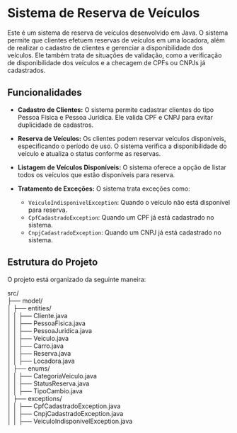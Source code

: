 # Sistema de Reserva de Veículos

Este é um sistema de reserva de veículos desenvolvido em Java. O sistema permite que clientes efetuem reservas de veículos em uma locadora, além de realizar o cadastro de clientes e gerenciar a disponibilidade dos veículos. Ele também trata de situações de validação, como a verificação de disponibilidade dos veículos e a checagem de CPFs ou CNPJs já cadastrados.

## Funcionalidades

- **Cadastro de Clientes:** O sistema permite cadastrar clientes do tipo Pessoa Física e Pessoa Jurídica. Ele valida CPF e CNPJ para evitar duplicidade de cadastros.
  
- **Reserva de Veículos:** Os clientes podem reservar veículos disponíveis, especificando o período de uso. O sistema verifica a disponibilidade do veículo e atualiza o status conforme as reservas.

- **Listagem de Veículos Disponíveis:** O sistema oferece a opção de listar todos os veículos que estão disponíveis para reserva.

- **Tratamento de Exceções:** O sistema trata exceções como:
  - `VeiculoIndisponivelException`: Quando o veículo não está disponível para reserva.
  - `CpfCadastradoException`: Quando um CPF já está cadastrado no sistema.
  - `CnpjCadastradoException`: Quando um CNPJ já está cadastrado no sistema.

## Estrutura do Projeto

O projeto está organizado da seguinte maneira:

src/  
├── model/  
│   ├── entities/  
│   │   ├── Cliente.java  
│   │   ├── PessoaFisica.java  
│   │   ├── PessoaJuridica.java  
│   │   ├── Veiculo.java  
│   │   ├── Carro.java  
│   │   ├── Reserva.java  
│   │   ├── Locadora.java  
│   ├── enums/  
│   │   ├── CategoriaVeiculo.java  
│   │   ├── StatusReserva.java  
│   │   ├── TipoCambio.java  
│   ├── exceptions/  
│   │   ├── CpfCadastradoException.java  
│   │   ├── CnpjCadastradoException.java  
│   │   ├── VeiculoIndisponivelException.java  
